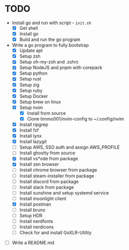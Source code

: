# TODO

- Install go and run with script - `init.sh`
    - [x] Get shell
    - [x] Install go
    - [x] Build and run the go program
- Write a go program to fully bootstrap
    - [x] Update apt
    - [x] Setup zsh
    - [x] Setup oh-my-zsh and .zshrc
    - [x] Setup NodeJS and pnpm with corepack
    - [x] Setup python
    - [x] Setup rust
    - [x] Setup zig
    - [x] Setup ruby
    - [x] Setup Docker
    - [x] Setup brew on linux
    - [x] Setup nvim
        - [x] Install from source
        - [x] Clone timmo001/nvim-config to ~/.config/nvim
    - [x] Install ripgrep
    - [x] Install fzf
    - [x] Install lynx
    - [x] Install lazygit
    - [ ] Setup AWS, SSO auth and assign AWS_PROFILE
    - [ ] Install ghostty from source
    - [x] Install vs*ode from package
    - [x] Install zen browser
    - [ ] Install chrome browser from package
    - [ ] Install steam-installer from package
    - [ ] Install discord from package
    - [ ] Install slack from package
    - [ ] Install sunshine and setup systemd service
    - [ ] Install moonlight client
    - [x] Install postman
    - [ ] Install bruno
    - [ ] Setup HDR
    - [ ] Install nerdfonts
    - [ ] Install nerdicons
    - [ ] Check for and install GoXLR-Utility
- [ ] Write a README.md
